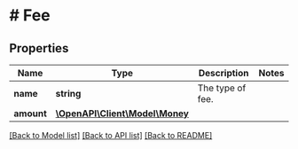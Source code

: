 # # Fee

## Properties

Name | Type | Description | Notes
------------ | ------------- | ------------- | -------------
**name** | **string** | The type of fee. |
**amount** | [**\OpenAPI\Client\Model\Money**](Money.md) |  |

[[Back to Model list]](../../README.md#models) [[Back to API list]](../../README.md#endpoints) [[Back to README]](../../README.md)
